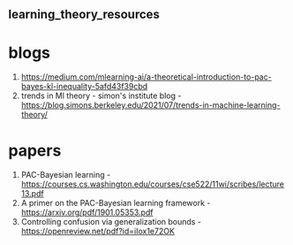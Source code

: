 ## learning_theory_resources

# blogs
1. https://medium.com/mlearning-ai/a-theoretical-introduction-to-pac-bayes-kl-inequality-5afd43f39cbd <br />
2. trends in Ml theory - simon's institute blog - https://blog.simons.berkeley.edu/2021/07/trends-in-machine-learning-theory/
# papers
1. PAC-Bayesian learning - https://courses.cs.washington.edu/courses/cse522/11wi/scribes/lecture13.pdf
2. A primer on the PAC-Bayesian learning framework - https://arxiv.org/pdf/1901.05353.pdf
3. Controlling confusion via generalization bounds - https://openreview.net/pdf?id=iIox1e72OK
